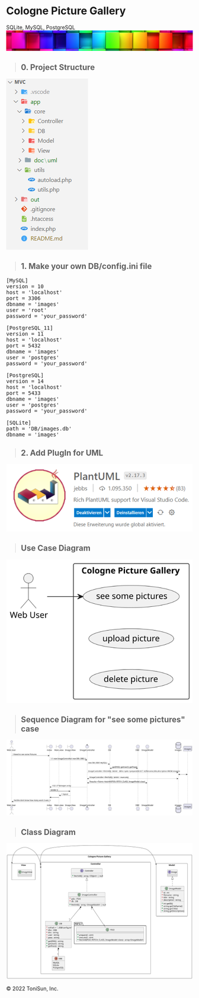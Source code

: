 # Cologne Picture Gallery

SQLite, MySQL, PostgreSQL
<a href="https://egosanto.de/" target="_blank">![Project Logo](out/assets/images/colorful-wall_sm.png)</a>

> ## 0. Project Structure
![Project Structure](/out/assets/images/AppSceleton.png)

> ## 1. Make your own DB/config.ini file
<pre>
[MySQL]
version = 10
host = 'localhost'
port = 3306
dbname = 'images'
user = 'root'
password = 'your_password'

[PostgreSQL_11]
version = 11
host = 'localhost'
port = 5432
dbname = 'images'
user = 'postgres'
password = 'your_password'

[PostgreSQL]
version = 14
host = 'localhost'
port = 5433
dbname = 'images'
user = 'postgres'
password = 'your_password'

[SQLite]
path = 'DB/images.db'
dbname = 'images'
</pre>

> ## 2. Add PlugIn for UML
[![PlantUML](/out/assets/images/PlantUML_hell.png)](https://plantuml.com/de/)

>## Use Case Diagram
[![USE Case Diagram](/out/doc/mvc_usc_dia/mvc_usc_dia.svg)](/out/doc/mvc_usc_dia.plantuml)

>## Sequence Diagram for "see some pictures" case
[![Sequence Diagram](/out/doc/mvc_seq_dia/mvc_seq_dia.svg)](/out/doc/mvc_seq_dia.plantuml)

>## Class Diagram
[![Class Diagram](/out/app/doc/uml/mvc_cla_dia/mvc_cla_dia.svg)](/app/doc/uml/mvc_cla_dia.plantuml)







&copy; 2022 ToniSun, Inc.
